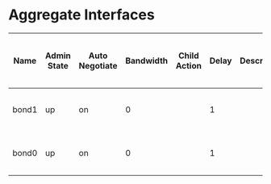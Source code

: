 # Aggregate Interfaces
| Name | Admin State | Auto Negotiate | Bandwidth | Child Action | Delay | Description | DN | Dot1q Ether Type | FCOT Channel Number | ID | Inherited Bandwidth | Is Reflective Relay Config Supported | Layer | Local Owner | Link Debounce | Link Log | MDIX | Medium | Last Modified | Mode | Monitoring Policy DN | MTU | Oper State | Path S Description | Port T | Priority Flow Control | Reflective Relay Enable | Router MAC | SNMP Trap State | Span Mode | Speed | Status | Switching State | Trunk Log | Usage |
| ---- | ----------- | -------------- | --------- | ------------ | ----- | ----------- | -- | ---------------- | ------------------- | -- | ------------------- | ------------------------------------ | ----- | ----------- | ------------- | -------- | ---- | ------ | ------------- | ---- | -------------------- | --- | ---------- | ------------------ | ------ | --------------------- | ----------------------- | ---------- | --------------- | --------- | ----- | ------ | --------------- | --------- | ----- |
| bond1 | up | on | 0 |  | 1 |  | topology/pod-1/node-1/sys/caggr-[po1.1] | 0x8100 | Channel32 | po1.1 | unspecified | Supported | Layer3 | local | 100 | default | auto | broadcast | 2022-11-17T21:09:19.418+00:00 | trunk | uni/fabric/monfab-default | 0 | down |  | unknown | auto | off | not-applicable | enable | not-a-span-dest | inherit |  | disabled | default | discovery |
| bond0 | up | on | 0 |  | 1 |  | topology/pod-1/node-1/sys/caggr-[po1] | 0x8100 | Channel32 | po1 | unspecified | Supported | Layer3 | local | 100 | default | auto | broadcast | 2022-11-17T21:09:19.418+00:00 | trunk | uni/fabric/monfab-default | 1500 | up |  | unknown | auto | off | 6A:F6:A9:34:32:30 | enable | not-a-span-dest | inherit |  | disabled | default | discovery |